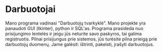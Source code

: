 # Darbuotojai
Mano programa vadinasi "Darbuotojų tvarkyklė". Mano projekte yra panaudoti GUI (tkinter), python ir SQL'as. Programa prasideda nuo prisijungimo lentelės ir jeigu jūs neturite savo paskyros, tai galima registruotis. Pilnai prisijungus prie sistemos, jūs turėsite pilna prieigą prie darbuotojų duomenų. Jame galėsit: ištrinti, pakeisti, įrašyti darbuotojus.
